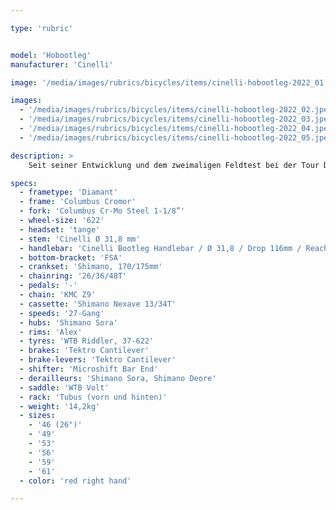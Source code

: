 ```yaml
---

type: 'rubric'


model: 'Hobootleg'
manufacturer: 'Cinelli'

image: '/media/images/rubrics/bicycles/items/cinelli-hobootleg-2022_01.jpeg'

images:
  - '/media/images/rubrics/bicycles/items/cinelli-hobootleg-2022_02.jpeg'
  - '/media/images/rubrics/bicycles/items/cinelli-hobootleg-2022_03.jpeg'
  - '/media/images/rubrics/bicycles/items/cinelli-hobootleg-2022_04.jpeg'
  - '/media/images/rubrics/bicycles/items/cinelli-hobootleg-2022_05.jpeg'

description: >
    Seit seiner Entwicklung und dem zweimaligen Feldtest bei der Tour D' Afrique 2012 un 2013 hat das Hobootleg einige Guniness-Weltrekorde gesammelt. So wurde das Hobootleg über die 7 höchsten Bergpässe der Welt bewegt und hat auf über 1.000.000 km einiges an Abenteuer-Erfahrung gesammelt.

specs:
  - frametype: 'Diamant'
  - frame: 'Columbus Cromor'
  - fork: 'Columbus Cr-Mo Steel 1-1/8”'
  - wheel-size: '622'
  - headset: 'tange'
  - stem: 'Cinelli Ø 31,8 mm'
  - handlebar: 'Cinelli Bootleg Handlebar / Ø 31,8 / Drop 116mm / Reach 75mm / Flare Angle 10°'
  - bottom-bracket: 'FSA'
  - crankset: 'Shimano, 170/175mm'
  - chainring: '26/36/48T'
  - pedals: '-'
  - chain: 'KMC Z9'
  - cassette: 'Shimano Nexave 13/34T'
  - speeds: '27-Gang'
  - hubs: 'Shimano Sora'
  - rims: 'Alex'
  - tyres: 'WTB Riddler, 37-622'
  - brakes: 'Tektro Cantilever'
  - brake-levers: 'Tektro Cantilever'
  - shifter: 'Microshift Bar End'
  - derailleurs: 'Shimano Sora, Shimano Deore'
  - saddle: 'WTB Volt'
  - rack: 'Tubus (vorn und hinten)'
  - weight: '14,2kg'
  - sizes:
    - '46 (26")'
    - '49'
    - '53'
    - '56'
    - '59'
    - '61'
  - color: 'red right hand'

---
```

